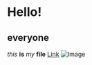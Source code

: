 # Hello!
## everyone
*this* **is** *my* **file**
[Link](google.com)
![Image](https://encrypted-tbn0.gstatic.com/images?q=tbn:ANd9GcT0KnNu46povUcwKNf8fGiljnFfnD20nwYHd1r44JUikA&s)

